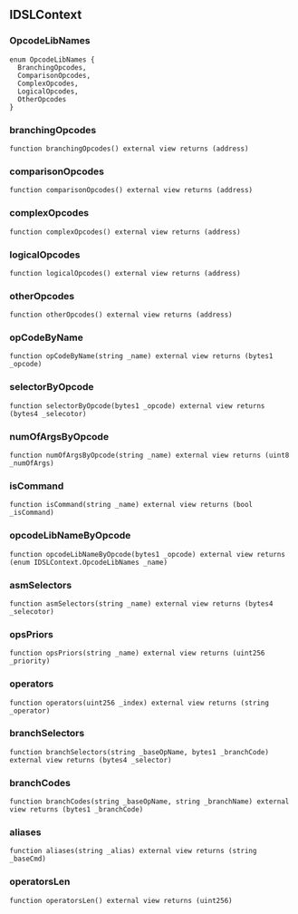 ## IDSLContext

### OpcodeLibNames

```solidity
enum OpcodeLibNames {
  BranchingOpcodes,
  ComparisonOpcodes,
  ComplexOpcodes,
  LogicalOpcodes,
  OtherOpcodes
}
```

### branchingOpcodes

```solidity
function branchingOpcodes() external view returns (address)
```

### comparisonOpcodes

```solidity
function comparisonOpcodes() external view returns (address)
```

### complexOpcodes

```solidity
function complexOpcodes() external view returns (address)
```

### logicalOpcodes

```solidity
function logicalOpcodes() external view returns (address)
```

### otherOpcodes

```solidity
function otherOpcodes() external view returns (address)
```

### opCodeByName

```solidity
function opCodeByName(string _name) external view returns (bytes1 _opcode)
```

### selectorByOpcode

```solidity
function selectorByOpcode(bytes1 _opcode) external view returns (bytes4 _selecotor)
```

### numOfArgsByOpcode

```solidity
function numOfArgsByOpcode(string _name) external view returns (uint8 _numOfArgs)
```

### isCommand

```solidity
function isCommand(string _name) external view returns (bool _isCommand)
```

### opcodeLibNameByOpcode

```solidity
function opcodeLibNameByOpcode(bytes1 _opcode) external view returns (enum IDSLContext.OpcodeLibNames _name)
```

### asmSelectors

```solidity
function asmSelectors(string _name) external view returns (bytes4 _selecotor)
```

### opsPriors

```solidity
function opsPriors(string _name) external view returns (uint256 _priority)
```

### operators

```solidity
function operators(uint256 _index) external view returns (string _operator)
```

### branchSelectors

```solidity
function branchSelectors(string _baseOpName, bytes1 _branchCode) external view returns (bytes4 _selector)
```

### branchCodes

```solidity
function branchCodes(string _baseOpName, string _branchName) external view returns (bytes1 _branchCode)
```

### aliases

```solidity
function aliases(string _alias) external view returns (string _baseCmd)
```

### operatorsLen

```solidity
function operatorsLen() external view returns (uint256)
```

